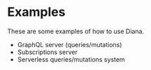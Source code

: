 # Examples

These are some examples of how to use Diana.

- GraphQL server (queries/mutations)
- Subscriptions server
- Serverless queries/mutations system
